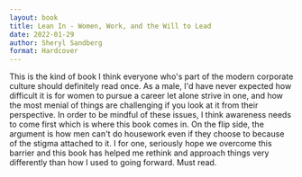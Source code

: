 ```yaml
---
layout: book
title: Lean In - Women, Work, and the Will to Lead
date: 2022-01-29
author: Sheryl Sandberg
format: Hardcover
---
```


This is the kind of book I think everyone who's part of the modern corporate culture should definitely read once. As a male, I'd have never expected how difficult it is for women to pursue a career let alone strive in one, and how the most menial of things are challenging if you look at it from their perspective. In order to be mindful of these issues, I think awareness needs to come first which is where this book comes in. On the flip side, the argument is how men can't do housework even if they choose to because of the stigma attached to it. I for one, seriously hope we overcome this barrier and this book has helped me rethink and approach things very differently than how I used to going forward. Must read.
